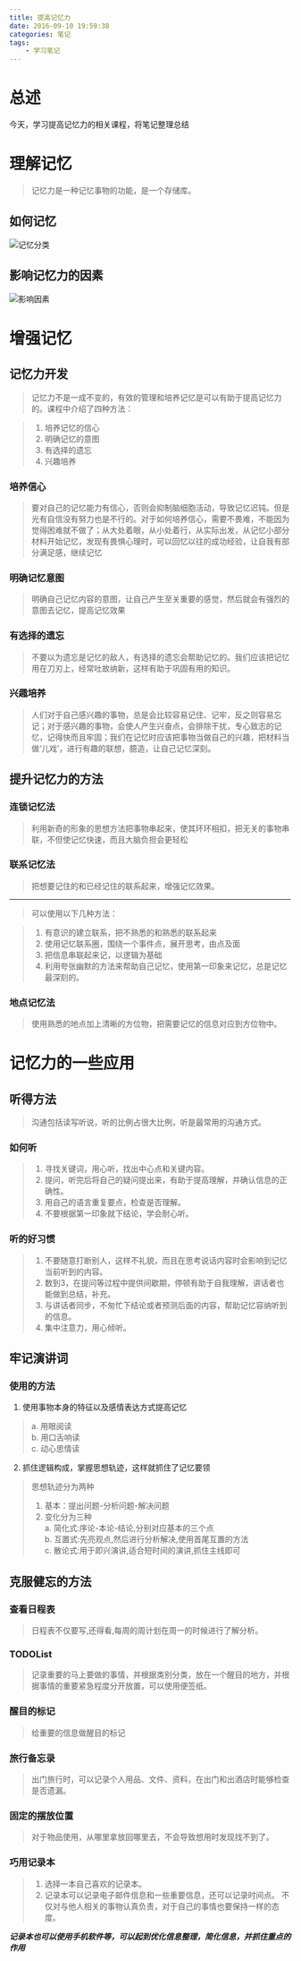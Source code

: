 ```yaml
---
title: 提高记忆力
date: 2016-09-10 19:59:38
categories: 笔记
tags: 
	- 学习笔记
---
```

# 总述

今天，学习提高记忆力的相关课程，将笔记整理总结

# 理解记忆

> 记忆力是一种记忆事物的功能，是一个存储库。

## 如何记忆
![记忆分类](提高记忆力/记忆.bmp)

## 影响记忆力的因素
![影响因素](提高记忆力/影响记忆力的因素.bmp)

# 增强记忆
## 记忆力开发
> 记忆力不是一成不变的，有效的管理和培养记忆是可以有助于提高记忆力的。课程中介绍了四种方法：

> 1. 培养记忆的信心  
> 2. 明确记忆的意图  
> 3. 有选择的遗忘  
> 4. 兴趣培养  

### 培养信心
> 要对自己的记忆能力有信心，否则会抑制脑细胞活动，导致记忆迟钝。但是光有自信没有努力也是不行的。对于如何培养信心，需要不畏难，不能因为觉得困难就不做了；从大处着眼，从小处着行，从实际出发，从记忆小部分材料开始记忆，发现有畏惧心理时，可以回忆以往的成功经验，让自我有部分满足感，继续记忆

### 明确记忆意图
> 明确自己记忆内容的意图，让自己产生至关重要的感觉，然后就会有强烈的意图去记忆，提高记忆效果

### 有选择的遗忘
> 不要以为遗忘是记忆的敌人，有选择的遗忘会帮助记忆的。我们应该把记忆用在刀刃上，经常吐故纳新，这样有助于巩固有用的知识。

### 兴趣培养
> 人们对于自己感兴趣的事物，总是会比较容易记住、记牢，反之则容易忘记；对于感兴趣的事物，会使人产生兴奋点，会排除干扰，专心致志的记忆，记得快而且牢固；我们在记忆时应该把事物当做自己的兴趣，把材料当做‘儿戏’，进行有趣的联想，臆造，让自己记忆深刻。

## 提升记忆力的方法
### 连锁记忆法
> 利用新奇的形象的思想方法把事物串起来，使其环环相扣，把无关的事物串联，不但使记忆快速，而且大脑负担会更轻松

### 联系记忆法
> 把想要记住的和已经记住的联系起来，增强记忆效果。

---
> 可以使用以下几种方法：  

> 1. 有意识的建立联系，把不熟悉的和熟悉的联系起来  
> 2. 使用记忆联系圈，围绕一个事件点，展开思考，由点及面
> 3. 把信息串联起来记，以逻辑为基础
> 4. 利用夸张幽默的方法来帮助自己记忆，使用第一印象来记忆，总是记忆最深刻的。

### 地点记忆法
> 使用熟悉的地点加上清晰的方位物，把需要记忆的信息对应到方位物中。


# 记忆力的一些应用
## 听得方法
> 沟通包括读写听说，听的比例占很大比例，听是最常用的沟通方式。

### 如何听
> 1. 寻找关键词，用心听，找出中心点和关键内容。
> 2. 提问，听完后将自己的疑问提出来，有助于提高理解，并确认信息的正确性。
> 3. 用自己的语言重复要点，检查是否理解。
> 4. 不要根据第一印象就下结论，学会耐心听。

### 听的好习惯
> 1. 不要随意打断别人，这样不礼貌，而且在思考说话内容时会影响到记忆当前听到的内容。
> 2. 数到3，在提问等过程中提供间歇期，停顿有助于自我理解，讲话者也能做到总结，补充。
> 3. 与讲话者同步，不匆忙下结论或者预测后面的内容，帮助记忆容纳听到的信息。
> 4. 集中注意力，用心倾听。

## 牢记演讲词 ##
### 使用的方法 ###
1. 使用事物本身的特征以及感情表达方式提高记忆
> a. 用眼阅读  
> b. 用口舌响读  
> c. 动心思情读  

2. 抓住逻辑构成，掌握思想轨迹，这样就抓住了记忆要领

> 思想轨迹分为两种
> 1. 基本：提出问题-分析问题-解决问题  
> 2. 变化分为三种  
>    a. 简化式:序论-本论-结论,分别对应基本的三个点  
>    b. 互置式:先亮观点,然后进行分析解决,使用首尾互置的方法  
>    c. 散论式:用于即兴演讲,适合短时间的演讲,抓住主线即可

## 克服健忘的方法 ##

### 查看日程表 ###
> 日程表不仅要写,还得看,每周的周计划在周一的时候进行了解分析。

### TODOList ###
> 记录重要的马上要做的事情，并根据类别分类，放在一个醒目的地方，并根据事情的重要紧急程度分开放置，可以使用便签纸。

### 醒目的标记 ###
> 给重要的信息做醒目的标记

### 旅行备忘录 ###
> 出门旅行时，可以记录个人用品、文件、资料，在出门和出酒店时能够检查是否遗漏。

### 固定的摆放位置 ###
> 对于物品使用，从哪里拿放回哪里去，不会导致想用时发现找不到了。

### 巧用记录本 ###
> 1. 选择一本自己喜欢的记录本。
> 2. 记录本可以记录电子邮件信息和一些重要信息，还可以记录时间点。
> 不仅对与他人相关的事物认真负责，对于自己的事情也要保持一样的态度。 

 ***记录本也可以使用手机软件等，可以起到优化信息整理，简化信息，并抓住重点的作用***